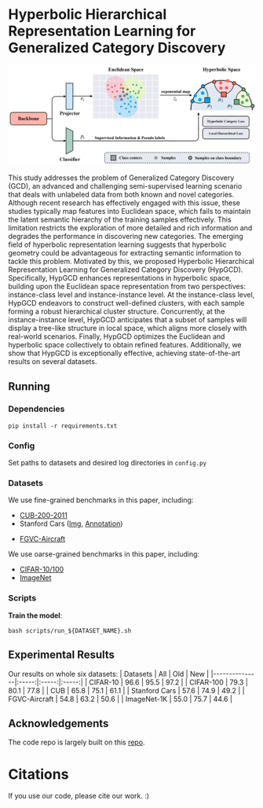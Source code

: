 # Hyperbolic Hierarchical Representation Learning for Generalized Category Discovery

![workflow](assets/workflow.jpg)

This study addresses the problem of Generalized Category Discovery (GCD), an advanced and challenging semi-supervised learning scenario that deals with unlabeled data from both known and novel categories. Although recent research has effectively engaged with this issue, these studies typically map features into Euclidean space, which fails to maintain the latent semantic hierarchy of the training samples effectively. This limitation restricts the exploration of more detailed and rich information and degrades the performance in discovering new categories. The emerging field of hyperbolic representation learning suggests that hyperbolic geometry could be advantageous for extracting semantic information to tackle this problem. Motivated by this, we proposed Hyperbolic Hierarchical Representation Learning for Generalized Category Discovery (HypGCD). Specifically, HypGCD enhances representations in hyperbolic space, building upon the Euclidean space representation from two perspectives: instance-class level and instance-instance level. At the instance-class level, HypGCD endeavors to construct well-defined clusters, with each sample forming a robust hierarchical cluster structure. Concurrently, at the instance-instance level, HypGCD anticipates that a subset of samples will display a tree-like structure in local space, which aligns more closely with real-world scenarios. Finally, HypGCD optimizes the Euclidean and hyperbolic space collectively to obtain refined features. Additionally, we show that HypGCD is exceptionally effective, achieving state-of-the-art results on several datasets.

## Running

### Dependencies

```
pip install -r requirements.txt
```

### Config

Set paths to datasets and desired log directories in ```config.py```


### Datasets

We use fine-grained benchmarks in this paper, including:

* [CUB-200-2011](http://www.vision.caltech.edu/visipedia-data/CUB-200-2011/CUB_200_2011.tgz)
* Stanford Cars ([Img](http://imagenet.stanford.edu/internal/car196/car_ims.tgz), [Annotation](http://imagenet.stanford.edu/internal/car196/cars_annos.mat))
- [FGVC-Aircraft](https://www.robots.ox.ac.uk/~vgg/data/fgvc-aircraft/)


We use oarse-grained benchmarks in this paper, including:

* [CIFAR-10/100](https://pytorch.org/vision/stable/datasets.html)
* [ImageNet](https://image-net.org/download.php)

### Scripts

**Train the model**:

```
bash scripts/run_${DATASET_NAME}.sh
```

## Experimental Results
Our results on  whole six datasets:
| Datasets      |  All  |  Old  |  New  |
|---------------|:-----:|:-----:|:-----:|
| CIFAR-10      | 96.6  | 95.5  | 97.2  |
| CIFAR-100     | 79.3  | 80.1  | 77.8  |
| CUB           | 65.8  | 75.1  | 61.1  |
| Stanford Cars | 57.6  | 74.9  | 49.2  |
| FGVC-Aircraft | 54.8  | 63.2  | 50.6  |
| ImageNet-1K   | 55.0  | 75.7  | 44.6  |

## Acknowledgements

The code repo is largely built on this [repo](https://github.com/sgvaze/generalized-category-discovery).

# Citations
If you use our code, please cite our work. :)
